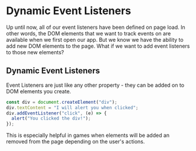 # Dynamic Event Listeners

Up until now, all of our event listeners have been defined on page load. In other words, the DOM elements that we want to track events on are available when we first open our app. But we know we have the ability to add new DOM elements to the page. What if we want to add event listeners to those new elements?

## Dynamic Event Listeners

Event Listeners are just like any other property - they can be added on to DOM elements you create.

```js
const div = document.createElement("div");
div.textContent = "I will alert you when clicked";
div.addEventListener("click", (e) => {
  alert("You clicked the div!");
});
```

This is especially helpful in games when elements will be added an removed from the page depending on the user's actions.
